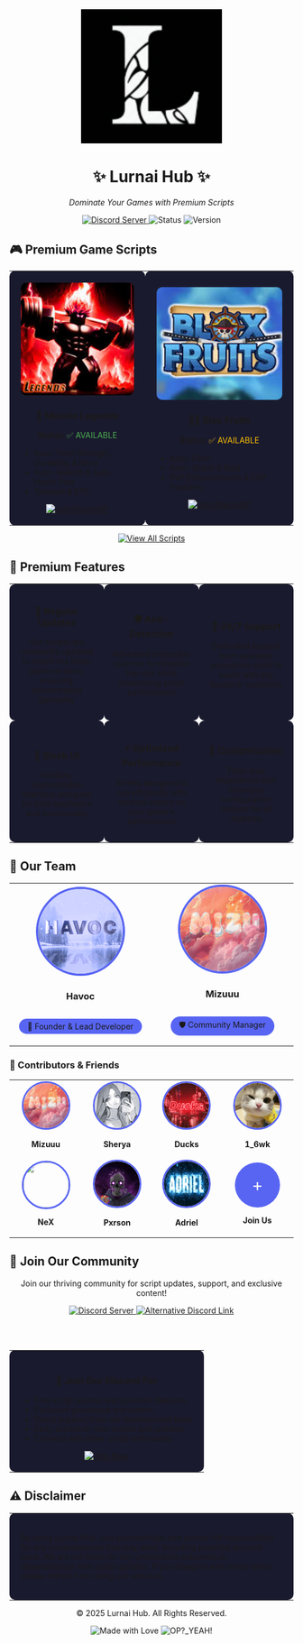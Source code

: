 <div align="center">
  <img src="https://github.com/HVX-Havoc/Lurnai-Hub/blob/main/Github/Capture.PNG" alt="Lurnai Hub Logo" width="250px"/>
  
  # ✨ Lurnai Hub ✨
  
  <p><em>Dominate Your Games with Premium Scripts</em></p>
  
  <div>
    <a href="https://discord.gg/Lurnai" target="_blank">
      <img src="https://img.shields.io/badge/Discord-Join_Server-5865F2?style=for-the-badge&logo=discord&logoColor=white" alt="Discord Server"/>
    </a>
    <img src="https://img.shields.io/badge/Status-Active-success?style=for-the-badge&logo=statuspage&logoColor=white" alt="Status"/>
    <img src="https://img.shields.io/badge/Version-1.9.0-blue?style=for-the-badge&logo=semver&logoColor=white" alt="Version"/>
  </div>
</div>



## 🎮 Premium Game Scripts

<div align="center">
  <table>
    <tr>
      <td align="center" width="400" style="background-color: #1a1a2e; border-radius: 10px; padding: 20px;">
        <img src="https://github.com/HVX-Havoc/Images/blob/main/Muscle%20Legendsss.PNG" width="550" height="200" style="border-radius: 10px; object-fit: cover;" onerror="this.src='https://via.placeholder.com/80x80?text=Muscle+Legends'"/>
        <h3>💪 Muscle Legends</h3>
        <p><strong>Status:</strong> <span style="color: #4CAF50;">✅ AVAILABLE</span></p>
        <ul align="left">
          <li>Auto-Farm Strength, Durabiltiy & More</li>
          <li>Auto-Rebirth & Auto-Hatch Pets</li>
          <li>Teleport & ETC</li>
        </ul>
        <a href="https://discord.gg/Lurnai">
          <img src="https://img.shields.io/badge/Join_Discord!!!-5865F2?style=for-the-badge&logo=discord&logoColor=white" alt="Join Discord!!!"/>
        </a>
      </td>
      <td align="center" width="400" style="background-color: #1a1a2e; border-radius: 10px; padding: 20px;">
        <img src="https://github.com/HVX-Havoc/Images/blob/main/Blox%20Fruitss.PNG" width="550" height="200" style="border-radius: 10px; object-fit: cover;" onerror="this.src='https://via.placeholder.com/80x80?text=Blox+Fruits'"/>
        <h3>🏴‍☠️ Blox Fruits</h3>
        <p><strong>Status:</strong> <span style="color: #FFC107;">✅ AVAILABLE</span></p>
        <ul align="left">
          <li>Auto-Farm</li>
          <li>Auto-Quest & Raid</li>
          <li>PvP Enhancements & ESP Features</li>
        </ul>
        <a href="https://discord.gg/Lurnai">
          <img src="https://img.shields.io/badge/Join_Discord!!!-5865F2?style=for-the-badge&logo=discord&logoColor=white" alt="Join Discord!!!"/>
        </a>
      </td>
    </tr>
  </table>
  
  <a href="https://discord.gg/Lurnai">
    <img src="https://img.shields.io/badge/View_All_Scripts-5865F2?style=for-the-badge&logo=gamepad&logoColor=white" alt="View All Scripts"/>
  </a>
</div>




## 🚀 Premium Features

<div align="center">
  <table>
    <tr>
      <td align="center" width="33%" style="background-color: #1a1a2e; border-radius: 10px; padding: 15px;">
        <h3>🔄 Regular Updates</h3>
        <p>Our scripts are constantly updated to match the latest game versions, ensuring uninterrupted gameplay</p>
      </td>
      <td align="center" width="33%" style="background-color: #1a1a2e; border-radius: 10px; padding: 15px;">
        <h3>🛡️ Anti-Detection</h3>
        <p>Advanced protection systems to minimize ban risk while maximizing script performance</p>
      </td>
      <td align="center" width="33%" style="background-color: #1a1a2e; border-radius: 10px; padding: 15px;">
        <h3>💬 24/7 Support</h3>
        <p>Dedicated support team available around the clock to assist with any issues or questions</p>
      </td>
    </tr>
    <tr>
      <td align="center" width="33%" style="background-color: #1a1a2e; border-radius: 10px; padding: 15px;">
        <h3>🎨 Sleek UI</h3>
        <p>Intuitive, customizable interface designed for both aesthetics and functionality</p>
      </td>
      <td align="center" width="33%" style="background-color: #1a1a2e; border-radius: 10px; padding: 15px;">
        <h3>⚡ Optimized Performance</h3>
        <p>Scripts designed to run efficiently with minimal impact on your game's performance</p>
      </td>
      <td align="center" width="33%" style="background-color: #1a1a2e; border-radius: 10px; padding: 15px;">
        <h3>🔧 Customization</h3>
        <p>Tailor your experience with extensive configuration options for all features</p>
      </td>
    </tr>
  </table>
</div>


## 👥 Our Team

<div align="center">
  <table>
    <tr>
      <td align="center" width="250">
        <img src="https://github.com/HVX-Havoc/Images/blob/main/standard.gif" width="150" height="150" style="border-radius: 50%; border: 4px solid #5865F2;">
        <h3>Havoc</h3>
        <p style="background-color: #5865F2; padding: 5px 15px; border-radius: 20px; display: inline-block;">👑 Founder & Lead Developer</p>
      </td>
      <td align="center" width="250">
        <img src="https://github.com/HVX-Havoc/Images/blob/main/Mizuuuuu.gif" width="150" height="150" style="border-radius: 50%; border: 4px solid #5865F2;">
        <h3>Mizuuu</h3>
        <p style="background-color: #5865F2; padding: 5px 15px; border-radius: 20px; display: inline-block;">🛡️ Community Manager</p>
      </td>
    </tr>
  </table>
</div>

### 🌟 Contributors & Friends

<div align="center">
  <table>
    <tr>
      <td align="center" width="120">
        <img src="https://github.com/HVX-Havoc/Images/blob/main/Mizuuuuu.gif" width="80" height="80" style="border-radius: 50%; border: 3px solid #5865F2;">
        <p><b>Mizuuu</b></p>
      </td>
      <td align="center" width="120">
        <img src="https://github.com/HVX-Havoc/Images/blob/main/6c78880cb057b0a70f198d1279ee879c%20(1).png" width="80" height="80" style="border-radius: 50%; border: 3px solid #5865F2;">
        <p><b>Sherya</b></p>
      </td>
      <td align="center" width="120">
        <img src="https://github.com/HVX-Havoc/Images/blob/main/standard%20(2).gif" width="80" height="80" style="border-radius: 50%; border: 3px solid #5865F2;">
        <p><b>Ducks</b></p>
      </td>
      <td align="center" width="120">
        <img src="https://github.com/HVX-Havoc/Images/blob/main/1_6wk.PNG" width="80" height="80" style="border-radius: 50%; border: 3px solid #5865F2;">
        <p><b>1_6wk</b></p>
      </td>
    </tr>
    <tr>
      <td align="center" width="120">
        <img src="https://github.com/HVX-Havoc/Images/blob/main/8231821.gif" width="80" height="80" style="border-radius: 50%; border: 3px solid #5865F2;">
        <p><b>NeX</b></p>
      </td>
      <td align="center" width="120">
        <img src="https://github.com/HVX-Havoc/Images/blob/main/Pxrson.gif" width="80" height="80" style="border-radius: 50%; border: 3px solid #5865F2;">
        <p><b>Pxrson</b></p>
      </td>
      <td align="center" width="120">
        <img src="https://github.com/HVX-Havoc/Images/blob/main/Adriel.jfif" width="80" height="80" style="border-radius: 50%; border: 3px solid #5865F2;">
        <p><b>Adriel</b></p>
      </td>
      <td align="center" width="120">
        <div style="width: 80px; height: 80px; border-radius: 50%; background-color: #5865F2; margin: 0 auto; display: flex; align-items: center; justify-content: center; font-size: 30px; color: white;">+</div>
        <p><b>Join Us</b></p>
      </td>
    </tr>
  </table>
</div>

## 📱 Join Our Community

<div align="center">
  <p>Join our thriving community for script updates, support, and exclusive content!</p>
  
  <a href="https://discord.gg/Lurnai">
    <img src="https://img.shields.io/badge/Discord-Main_Server-5865F2?style=for-the-badge&logo=discord&logoColor=white" alt="Discord Server">
  </a>
  
  <a href="https://discord.gg/BWZ4Qyfn9e">
    <img src="https://img.shields.io/badge/Discord-Alternative_Link-5865F2?style=for-the-badge&logo=discord&logoColor=white" alt="Alternative Discord Link">
  </a>
  
  <br><br>
  
  <table>
    <tr>
      <td align="center" style="background-color: #1a1a2e; border-radius: 10px; padding: 20px;">
        <h3>🎁 Join Our Discord For</h3>
        <ul align="left">
          <li>Free script access and premium features</li>
          <li>Exclusive giveaways and events</li>
          <li>Direct support from our development team</li>
          <li>Early access to new scripts and updates</li>
          <li>Connect with other script enthusiasts</li>
        </ul>
        <a href="https://discord.gg/Lurnai">
          <img src="https://img.shields.io/badge/JOIN_NOW-5865F2?style=for-the-badge&logo=discord&logoColor=white" alt="Join Now">
        </a>
      </td>
    </tr>
  </table>
</div>

## ⚠️ Disclaimer

<div align="center">
  <table>
    <tr>
      <td style="background-color: #1a1a2e; border-radius: 10px; padding: 20px;">
        <p>By using Lurnai Hub, you acknowledge and accept full responsibility for any consequences that may arise, including potential account bans. We are not liable for any undesirable outcomes or dissatisfaction with script updates. If you disagree with these terms, please refrain from using our services.</p>
      </td>
    </tr>
  </table>
</div>

<div align="center">
  <p>© 2025 Lurnai Hub. All Rights Reserved.</p>
  <p>
    <img src="https://img.shields.io/badge/Made_with-❤️-ff69b4?style=flat-square" alt="Made with Love">
    <img src="https://img.shields.io/badge/Op?_YEAH!-orange?style=flat-square" alt="OP?_YEAH!">
  </p>
</div>
